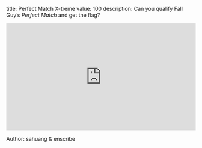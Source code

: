 title: Perfect Match X-treme
value: 100
description: Can you qualify Fall Guy’s *Perfect Match* and get the flag?

<div class="video"><iframe width="560" height="315" src="https://www.youtube.com/embed/edifg0uMzxU" title="Fall Guys: Perfect Match Gameplay" frameborder="0" allow="accelerometer; autoplay; clipboard-write; encrypted-media; gyroscope; picture-in-picture" allowfullscreen></iframe></div>

Author: sahuang & enscribe

<style>
	.video {
    position: relative;
    width: 100%;
    height: 0;
    padding-bottom: 56.25%;
}

.video > iframe {
    position: absolute;
    top: 0;
    left: 0;
    width: 100%;
    height: 100%;
}
	</style>
